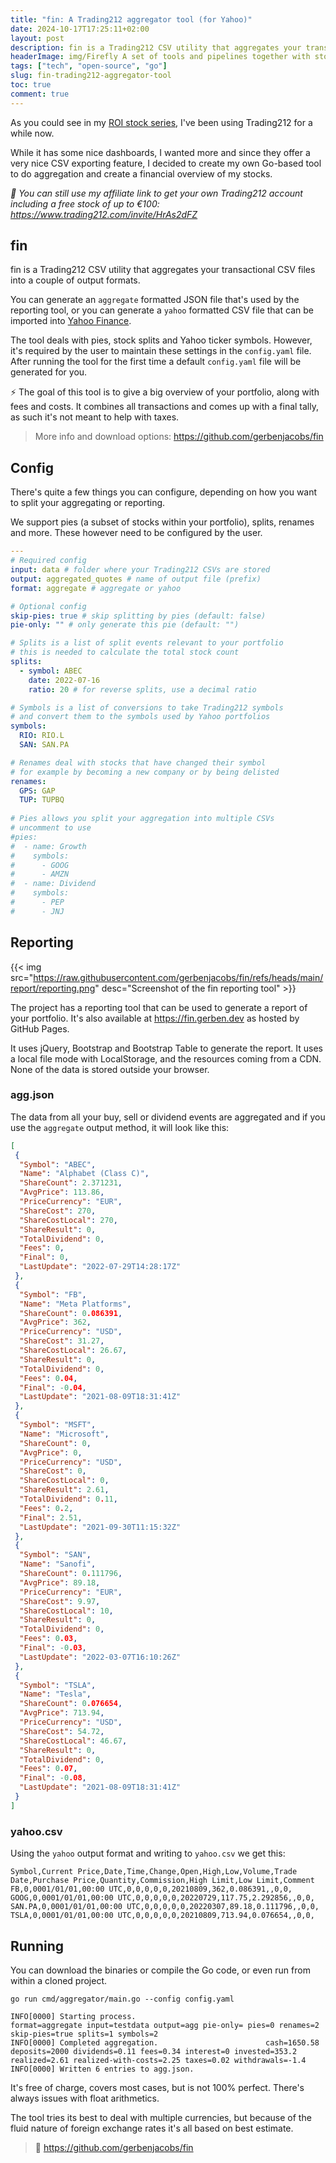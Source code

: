 ```yaml
---
title: "fin: A Trading212 aggregator tool (for Yahoo)"
date: 2024-10-17T17:25:11+02:00
layout: post
description: fin is a Trading212 CSV utility that aggregates your transactional CSV files into a couple of output formats.
headerImage: img/Firefly A set of tools and pipelines together with stock charts 38630_comp.jpeg
tags: ["tech", "open-source", "go"]
slug: fin-trading212-aggregator-tool
toc: true
comment: true
---
```


As you could see in my [ROI stock series](/tags/roi-stock-portfolio/), I've been using Trading212 for a while now.

While it has some nice dashboards, I wanted more and since they offer a very nice CSV exporting feature, 
I decided to create my own Go-based tool to do aggregation and create a financial overview of my stocks.

_💸 You can still use my affiliate link to get your own Trading212 account including a free stock of up to €100:
https://www.trading212.com/invite/HrAs2dFZ_

## fin

fin is a Trading212 CSV utility that aggregates your transactional CSV files into a couple of output formats.

You can generate an `aggregate` formatted JSON file that's used by the reporting tool,
or you can generate a `yahoo` formatted CSV file that can be imported into [Yahoo Finance](https://finance.yahoo.com/portfolios).

The tool deals with pies, stock splits and Yahoo ticker symbols. However, it's required by the user
to maintain these settings in the `config.yaml` file. After running the tool for the first time
a default `config.yaml` file will be generated for you.

⚡ The goal of this tool is to give a big overview of your portfolio, along with fees and costs.
It combines all transactions and comes up with a final tally, as such it's not meant to help with taxes.

> More info and download options: https://github.com/gerbenjacobs/fin

## Config

There's quite a few things you can configure, depending on how you want to split your aggregating or reporting.

We support pies (a subset of stocks within your portfolio), splits, renames and more.
These however need to be configured by the user.

```yaml
---
# Required config
input: data # folder where your Trading212 CSVs are stored
output: aggregated_quotes # name of output file (prefix)
format: aggregate # aggregate or yahoo

# Optional config
skip-pies: true # skip splitting by pies (default: false)
pie-only: "" # only generate this pie (default: "")

# Splits is a list of split events relevant to your portfolio
# this is needed to calculate the total stock count
splits:
  - symbol: ABEC
    date: 2022-07-16
    ratio: 20 # for reverse splits, use a decimal ratio

# Symbols is a list of conversions to take Trading212 symbols
# and convert them to the symbols used by Yahoo portfolios
symbols:
  RIO: RIO.L
  SAN: SAN.PA

# Renames deal with stocks that have changed their symbol
# for example by becoming a new company or by being delisted
renames:
  GPS: GAP
  TUP: TUPBQ
 
# Pies allows you split your aggregation into multiple CSVs
# uncomment to use
#pies:
#  - name: Growth
#    symbols:
#      - GOOG
#      - AMZN
#  - name: Dividend
#    symbols:
#      - PEP
#      - JNJ
```

## Reporting

{{< img src="https://raw.githubusercontent.com/gerbenjacobs/fin/refs/heads/main/report/reporting.png" desc="Screenshot of the fin reporting tool" >}}

The project has a reporting tool that can be used to generate a report of your portfolio.
It's also available at https://fin.gerben.dev as hosted by GitHub Pages.

It uses jQuery, Bootstrap and Bootstrap Table to generate the report. It uses a local file mode with LocalStorage,
and the resources coming from a CDN. None of the data is stored outside your browser.


### agg.json

The data from all your buy, sell or dividend events are aggregated and if you use the `aggregate`
output method, it will look like this:

```json
[
 {
  "Symbol": "ABEC",
  "Name": "Alphabet (Class C)",
  "ShareCount": 2.371231,
  "AvgPrice": 113.86,
  "PriceCurrency": "EUR",
  "ShareCost": 270,
  "ShareCostLocal": 270,
  "ShareResult": 0,
  "TotalDividend": 0,
  "Fees": 0,
  "Final": 0,
  "LastUpdate": "2022-07-29T14:28:17Z"
 },
 {
  "Symbol": "FB",
  "Name": "Meta Platforms",
  "ShareCount": 0.086391,
  "AvgPrice": 362,
  "PriceCurrency": "USD",
  "ShareCost": 31.27,
  "ShareCostLocal": 26.67,
  "ShareResult": 0,
  "TotalDividend": 0,
  "Fees": 0.04,
  "Final": -0.04,
  "LastUpdate": "2021-08-09T18:31:41Z"
 },
 {
  "Symbol": "MSFT",
  "Name": "Microsoft",
  "ShareCount": 0,
  "AvgPrice": 0,
  "PriceCurrency": "USD",
  "ShareCost": 0,
  "ShareCostLocal": 0,
  "ShareResult": 2.61,
  "TotalDividend": 0.11,
  "Fees": 0.2,
  "Final": 2.51,
  "LastUpdate": "2021-09-30T11:15:32Z"
 },
 {
  "Symbol": "SAN",
  "Name": "Sanofi",
  "ShareCount": 0.111796,
  "AvgPrice": 89.18,
  "PriceCurrency": "EUR",
  "ShareCost": 9.97,
  "ShareCostLocal": 10,
  "ShareResult": 0,
  "TotalDividend": 0,
  "Fees": 0.03,
  "Final": -0.03,
  "LastUpdate": "2022-03-07T16:10:26Z"
 },
 {
  "Symbol": "TSLA",
  "Name": "Tesla",
  "ShareCount": 0.076654,
  "AvgPrice": 713.94,
  "PriceCurrency": "USD",
  "ShareCost": 54.72,
  "ShareCostLocal": 46.67,
  "ShareResult": 0,
  "TotalDividend": 0,
  "Fees": 0.07,
  "Final": -0.08,
  "LastUpdate": "2021-08-09T18:31:41Z"
 }
]
```

### yahoo.csv

Using the `yahoo` output format and writing to `yahoo.csv` we get this:

```text
Symbol,Current Price,Date,Time,Change,Open,High,Low,Volume,Trade Date,Purchase Price,Quantity,Commission,High Limit,Low Limit,Comment
FB,0,0001/01/01,00:00 UTC,0,0,0,0,0,20210809,362,0.086391,,0,0,
GOOG,0,0001/01/01,00:00 UTC,0,0,0,0,0,20220729,117.75,2.292856,,0,0,
SAN.PA,0,0001/01/01,00:00 UTC,0,0,0,0,0,20220307,89.18,0.111796,,0,0,
TSLA,0,0001/01/01,00:00 UTC,0,0,0,0,0,20210809,713.94,0.076654,,0,0,

```

## Running

You can download the binaries or compile the Go code, or even run from within a cloned project.

```shell
go run cmd/aggregator/main.go --config config.yaml
```

```text
INFO[0000] Starting process.                             format=aggregate input=testdata output=agg pie-only= pies=0 renames=2 skip-pies=true splits=1 symbols=2
INFO[0000] Completed aggregation.                        cash=1650.58 deposits=2000 dividends=0.11 fees=0.34 interest=0 invested=353.2 realized=2.61 realized-with-costs=2.25 taxes=0.02 withdrawals=-1.4
INFO[0000] Written 6 entries to agg.json.  
```

It's free of charge, covers most cases, but is not 100% perfect. There's always issues with float arithmetics.

The tool tries its best to deal with multiple currencies, but because of the fluid nature of foreign exchange rates
it's all based on best estimate.

> 🔗 https://github.com/gerbenjacobs/fin
